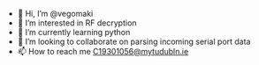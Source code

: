 - 👋 Hi, I’m @vegomaki
- 👀 I’m interested in RF decryption
- 🌱 I’m currently learning python
- 💞️ I’m looking to collaborate on parsing incoming serial port data
- 📫 How to reach me C19301056@mytudubln.ie

<!---
vegomaki/vegomaki is a ✨ special ✨ repository because its `README.md` (this file) appears on your GitHub profile.
You can click the Preview link to take a look at your changes.
--->
